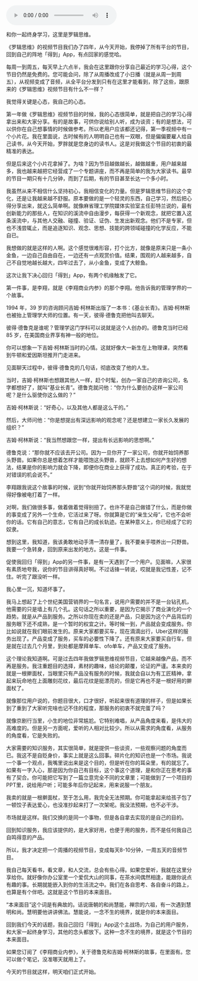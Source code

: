 <audio src="http://igetoss.cdn.igetget.com/mp3/201707/17/201707171824088913985812.mp3" controls="controls">您的浏览器不支持 audio 标签。</audio> <!--StartFragment--><p>和你一起终身学习，这里是罗辑思维。<br></p><p>《罗辑思维》的视频节目我们办了四年，从今天开始，我停掉了所有平台的节目，回到自己的阵地「得到」App，有点回家的感觉哈。</p><p>每周一到周五，每天早上六点半，我会在这里跟你分享自己最近的学习心得，这个节目仍然是免费的。您可能会问，除了从周播改成了小日播（就是从周一到周五），从视频变成了音频，从全平台分发到只有在这里才能看到，除了这些，跟原来的《罗辑思维》视频节目有什么不一样？</p><p>我觉得关键是心态，我自己的心态。</p><p>第一年做《罗辑思维》视频节目的时候，我的心态很简单，就是把自己的学习心得拿出来和大家分享。有的是故事，可供你说给别人听，成为谈资；有的是想法，可以供你在自己想事情的时候做参考。所以老用户应该都还记得，第一季视频中有一个小片花。我在里面说，古时候有的人明明自己也有一双眼，但是偏偏要雇人给自己读书，从今天开始，罗胖就是您身边的读书人。这是对我做这个节目的初衷的最精准的表达。</p><p>但是后来这个小片花拿掉了。为啥？因为节目越做越长，越做越重，用户越来越多，我也越来越把它经营成了一个专题讲座，而不再是简单的我为大家读书。最早的节目一期只有十几分钟，而到了后期，有的节目甚至长达一个多小时。</p><p>我虽然从来不相信什么坚持初心，我相信变化的力量。但是罗辑思维节目的这个变化，还是让我越来越不舒服。原本要做的是一个轻灵的东西，自己学习，然后把心得分享出来，就这么简单啊。就像麻省理工学院媒体实验室主任彭特兰说的，最有创新能力的那些人，在知识的溪流中自由漫步，每获得一个新观念，就把它置入这条溪流中，与其他人交融、碰撞、验证、证伪、生发出新观念。他们不是专家，但也不浅尝辄止，而是追逐知识、观念、思想、技能的跨领域碰撞的化学反应，不能自已。</p><p>我想做的就是这样的人啊。这个感觉很难形容，打个比方，就像是原来只是一条小金鱼，一边自己自由自在，一边还有一点观赏价值。结果，围观的人越来越多，自己不自觉地越长越大，四年过去了，从小金鱼，变成了大鲸鱼。</p><p>这次让我下决心回归「得到」App，有两个机缘触发了它。</p><p>第一件事，是李翔，就是《李翔商业内参》的那个李翔。他告诉我的管理学界的一个故事。</p><p>1994 年，39 岁的咨询顾问吉姆·柯林斯出版了一本书：《基业长青》。吉姆·柯林斯也被抬上管理学大师的位置。有一天，彼得·德鲁克把他叫去聊天。</p><p>彼得·德鲁克是谁呢？管理学这门学科可以说就是这个人创办的。德鲁克当时已经 85 岁，在美国商业界享有神一般的地位。</p><p>你可以想象一下吉姆·柯林斯当时的心情。这就好像大一新生在上物理课，突然看到牛顿和爱因斯坦推开门走进来。</p><p>见面聊天过程中，彼得·德鲁克的几句话，彻底改变了他的人生。</p><p>当时，吉姆·柯林斯也想跟其他人一样，赶个时髦，创办一家自己的咨询公司，名字都想好了，就叫“基业长青”。德鲁克就问他：“你为什么要创办这样一家公司呢？是什么驱使你这么做的？”</p><p>吉姆·柯林斯说：“好奇心，以及其他人都是这么干的。”</p><p>然后，大师问他：“你是想提出有深远影响的观念呢？还是想建立一家长久发展的组织？”</p><p>吉姆·柯林斯说：“我当然想跟您一样，提出有长远影响的思想啊。”</p><p>德鲁克说：“那你就不应该去开公司。因为一旦你开了一家公司，你就开始饲养那头野兽。如果你总是想着怎样才能喂饱这头野兽，就顾不上去想如何产生好的想法，结果是你的影响力就会下降，即便你在商业上获得了成功。真正的考验，在于对错误的机会说不。”</p><p>李翔跟我说这个故事的时候，说到“你就开始饲养那头野兽”这个词的时候，我就觉得好像被电打着了一样。</p><p>对啊，我们做很多事，做着做着觉得别扭了。也许不是自己做错了什么，而是你做的事变成了另外一个生命，它活过来了呀。你就算是它的“亲生父母”，它也不会听你的话。它有自己的意志，它有自己的成长轨迹。在某种意义上，你已经成了它的奴隶。</p><p>想到这里，我知道，我该勇敢地动手清一清存量了，我不要亲手喂养出一只野兽。我要一个急转身，回到原来出发的地方。这是一件事。</p><p>促使我回归「得到」App的另一件事，是有一天遇到了一个用户。见面嘛，人家很有素质地夸我，说你的节目讲得真好啊。不过话锋一转说，哎就是我记性差，记不住。听完了跟没听一样。</p><p>我心里一沉，知道坏事了。</p><p>我马上想起了上个世纪美国营销界的一句名言，说用户需要的并不是一台钻孔机，他需要的只是墙上有几个孔。这句话之所以重要，是因为它揭示了商业演化的一个趋势。就是从产品到服务。之所以你现在卖的还是产品，只是因为这个产品背后的服务眼下还不成熟，是一个暂时的权宜之计。等时候一到，产品就会变成服务。你比如说就在我们眼前发生的。原来大家都要买车，现在滴滴出行，Uber这样的服务出现了。产品变成了服务，买车的必要性下降了。还有原来大家要买自行车，但是就在过去几个月里，到处都是摩拜单车、ofo单车，产品又变成了服务。</p><p>这个理论我知道啊。可是过去四年我做罗辑思维视频节目，它越来越像产品，而不再是服务。我注重题目的选择，素材的趣味，结论的颠覆，论证的严谨。本来卖的就是一根擀面杖，当眼里只有产品没有服务的时候，我就会自以为有工匠精神，拿起来玩命地在上面雕刻花纹，最后花纹是挺漂亮的，但是它再也不是一根好用的擀面杖了。</p><p>就像那位用户说的，你题目很大，口才很好，听起来很有道理的样子，但是如果长到了重到了大家听完啥也记不住的程度，那服务的初衷不就完蛋了吗？</p><p>就像京剧行当里，小生的地位非常尴尬。它特别难唱，从产品角度来看，是伟大的高难度的。但是另一方面呢，爱听的人相对比较少。所以从需求的角度看，从服务的角度看，它是失败的。</p><p>大家需要的知识服务，其实很简单，就是提供一些谈资，一些观察问题的角度而已。我这不是自贬身价，事实上就是这么回事。碎片化的知识也是一个市场。我说一个事一个观点，我嘴里说出来是这个目的，但是听在你的耳朵里，有的就忘了。如果有一字入心，那是因为你自己有目标，这个事这个道理，是和你正在思考的事有了契合。你可能把它写到了一篇立意完全不同的文章里；可能做到了一个项目的PPT里，说给用户听；可能多年后你记起来，用来说服一个朋友。</p><p>我卖的就是一根擀面杖，至于怎么用，我完全无法预期。你可能拿起来给孩子包了一顿饺子表达爱心，也没准抄起来打了一次架呢。我没法预期，也不必干涉。</p><p>市场就是这样。我们交换的是同一个事物，但是各自拿去实现的是自己的目的。</p><p>回到知识服务，我应该提供的，是大家好用，也便于用的服务，而不是任何我自己自鸣得意的产品。</p><p>所以，我才决定把一个周播的视频节目，变成每天8-10分钟，一周五天的音频节目。</p><p>我自己每天看书，看文章，和人交流，总会有些心得。如果您爱听，我就在这里分享给你。就好像你办公室里一个爱侃大山的同事，在茶水间偶然相逢，能跟你说点有趣的事。长期就能嵌入到你的生活流之中。我们在各自思考、各自奋斗的路上，也算是有个伴吧。这就是这个节目的本来面目。</p><p>“本来面目”这个词是有典故的。话说唐朝的和尚慧能，禅宗的六祖，有一次遇到慧明和尚。慧明要他讲讲佛法。慧能说，一念不生的境界，就是你的本来面目。</p><p>回到我们今天的话题，我自己回归「得到」App这个主战场，为自己的用户服务，和大家一起终身学习，其他的念头都放下。这种一念不生的境界，就是这个节目的本来面目。</p><p>如果您订阅了《李翔商业内参》，关于德鲁克和吉姆·柯林斯的故事，在里面有。您可以做个笔记，没准哪天就用上了。</p><p>今天的节目就这样，明天咱们正式开始。</p><!--EndFragment--> 